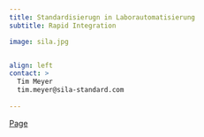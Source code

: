 ```yaml
---
title: Standardisierugn in Laborautomatisierung
subtitle: Rapid Integration 

image: sila.jpg


align: left
contact: >  
  Tim Meyer
  tim.meyer@sila-standard.com
  
---
```


[Page](https://sila-standard.com)

